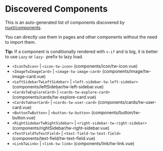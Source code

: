 # Discovered Components

This is an auto-generated list of components discovered by [nuxt/components](https://github.com/nuxt/components).

You can directly use them in pages and other components without the need to import them.

**Tip:** If a component is conditionally rendered with `v-if` and is big, it is better to use `Lazy` or `lazy-` prefix to lazy load.

- `<IconTwIcon>` | `<icon-tw-icon>` (components/icon/tw-icon.vue)
- `<ImageTwImageCard>` | `<image-tw-image-card>` (components/image/tw-image-card.vue)
- `<LeftSidebarTwLeftSidebar>` | `<left-sidebar-tw-left-sidebar>` (components/leftSidebar/tw-left-sidebar.vue)
- `<CardsTwExploreCard>` | `<cards-tw-explore-card>` (components/cards/tw-explore-card.vue)
- `<CardsTwUserCard>` | `<cards-tw-user-card>` (components/cards/tw-user-card.vue)
- `<ButtonTwButton>` | `<button-tw-button>` (components/button/tw-button.vue)
- `<RightSidebarTwRightSidebar>` | `<right-sidebar-tw-right-sidebar>` (components/rightSidebar/tw-right-sidebar.vue)
- `<TextFieldTwTextField>` | `<text-field-tw-text-field>` (components/text-field/tw-text-field.vue)
- `<LinkTwLink>` | `<link-tw-link>` (components/link/tw-link.vue)
